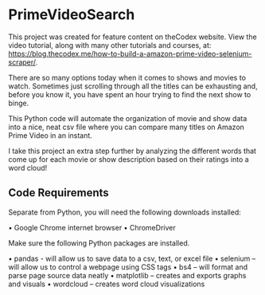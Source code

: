 # PrimeVideoSearch

This project was created for feature content on theCodex website.  View the video tutorial, along with many other tutorials and courses, at: https://blog.thecodex.me/how-to-build-a-amazon-prime-video-selenium-scraper/.

There are so many options today when it comes to shows and movies to watch.  Sometimes just scrolling through all the titles can be exhausting and, before you know it, you have spent an hour trying to find the next show to binge.  

This Python code will automate the organization of movie and show data into a nice, neat csv file where you can compare many titles on Amazon Prime Video in an instant.  

I take this project an extra step further by analyzing the different words that come up for each movie or show description based on their ratings into a word cloud!

Code Requirements
------------------------
Separate from Python, you will need the following downloads installed:

•	Google Chrome internet browser
•	ChromeDriver

Make sure the following Python packages are installed.

•	pandas - will allow us to save data to a csv, text, or excel file
•	selenium – will allow us to control a webpage using CSS tags
•	bs4 – will format and parse page source data neatly
•	matplotlib – creates and exports graphs and visuals
•	wordcloud – creates word cloud visualizations
